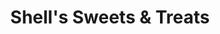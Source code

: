 ---
title: "Shell's Sweets & Treats"
url: /mckees-rocks/shells-sweets-und-treats/
shop: Bäckerei
---